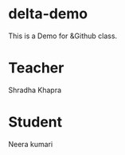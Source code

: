 # delta-demo
This is a Demo for &amp;Github class.

# Teacher 
Shradha Khapra

# Student
Neera kumari

